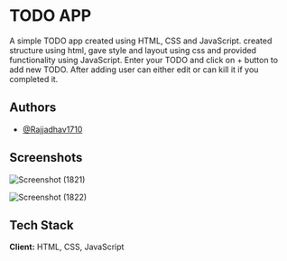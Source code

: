 
# TODO APP

A simple TODO app created using HTML, CSS and JavaScript. created structure using html, gave style and layout using css and provided functionality using JavaScript. Enter your TODO and click on + button to add new TODO. After adding user can either edit or can kill it if you completed it.


## Authors

- [@Rajjadhav1710](https://github.com/Rajjadhav1710)


## Screenshots
![Screenshot (1821)](https://user-images.githubusercontent.com/66353781/211041927-93ab490c-c255-4357-b766-d4c8292e0f89.png)

![Screenshot (1822)](https://user-images.githubusercontent.com/66353781/211041936-869920c9-b960-4a95-8449-b836bb808dcb.png)

## Tech Stack

**Client:** HTML, CSS, JavaScript

